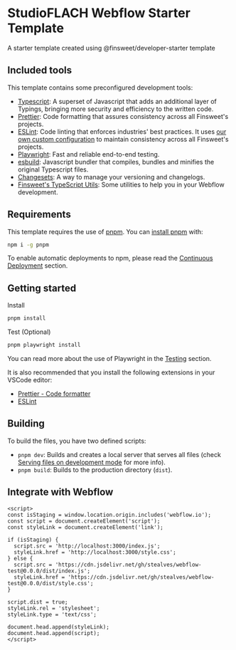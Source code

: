 # StudioFLACH Webflow Starter Template

A starter template created using @finsweet/developer-starter template

## Included tools

This template contains some preconfigured development tools:

- [Typescript](https://www.typescriptlang.org/): A superset of Javascript that adds an additional layer of Typings, bringing more security and efficiency to the written code.
- [Prettier](https://prettier.io/): Code formatting that assures consistency across all Finsweet's projects.
- [ESLint](https://eslint.org/): Code linting that enforces industries' best practices. It uses [our own custom configuration](https://github.com/finsweet/eslint-config) to maintain consistency across all Finsweet's projects.
- [Playwright](https://playwright.dev/): Fast and reliable end-to-end testing.
- [esbuild](https://esbuild.github.io/): Javascript bundler that compiles, bundles and minifies the original Typescript files.
- [Changesets](https://github.com/changesets/changesets): A way to manage your versioning and changelogs.
- [Finsweet's TypeScript Utils](https://github.com/finsweet/ts-utils): Some utilities to help you in your Webflow development.

## Requirements

This template requires the use of [pnpm](https://pnpm.js.org/en/). You can [install pnpm](https://pnpm.io/installation) with:

```bash
npm i -g pnpm
```

To enable automatic deployments to npm, please read the [Continuous Deployment](#continuous-deployment) section.

## Getting started

Install

```bash
pnpm install
```

Test (Optional)

```bash
pnpm playwright install
```

You can read more about the use of Playwright in the [Testing](#testing) section.

It is also recommended that you install the following extensions in your VSCode editor:

- [Prettier - Code formatter](https://marketplace.visualstudio.com/items?itemName=esbenp.prettier-vscode)
- [ESLint](https://marketplace.visualstudio.com/items?itemName=dbaeumer.vscode-eslint)

## Building

To build the files, you have two defined scripts:

- `pnpm dev`: Builds and creates a local server that serves all files (check [Serving files on development mode](#serving-files-on-development-mode) for more info).
- `pnpm build`: Builds to the production directory (`dist`).

## Integrate with Webflow

```
<script>
const isStaging = window.location.origin.includes('webflow.io');
const script = document.createElement('script');
const styleLink = document.createElement('link');

if (isStaging) {
  script.src = 'http://localhost:3000/index.js';
  styleLink.href = 'http://localhost:3000/style.css';
} else {
  script.src = 'https://cdn.jsdelivr.net/gh/stealves/webflow-test@0.0.0/dist/index.js';
  styleLink.href = 'https://cdn.jsdelivr.net/gh/stealves/webflow-test@0.0.0/dist/style.css';
}

script.dist = true;
styleLink.rel = 'stylesheet';
styleLink.type = 'text/css';

document.head.append(styleLink);
document.head.append(script);
</script>
```
